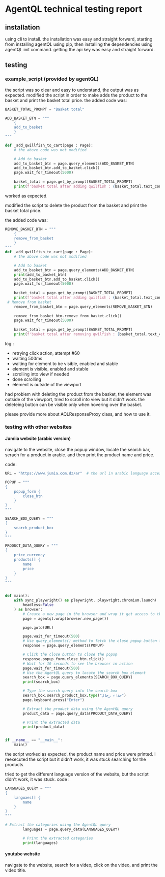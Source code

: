 # AgentQL technical testing report 

## installation

using cli to install.
the installation was easy and straight forward, starting from installing agentQL using pip, then installing the dependencies using agentQL init command.
getting the api key was easy and straight forward.

## testing

### example_script (provided by agentQL)

the script was so clear and easy to understand, the output was as expected.
modified the script in order to make adds the product to the basket and print the basket total price.
the added code was:
```python
BASKET_TOTAL_PROMPT = "Basket total"

ADD_BASKET_BTN = """
    {
    add_to_basket
    }
"""

def _add_qwillfish_to_cart(page : Page):
    # the above code was not modified

    # Add to basket
    add_to_basket_btn = page.query_elements(ADD_BASKET_BTN)
    add_to_basket_btn.add_to_basket.click()
    page.wait_for_timeout(5000)
    
    basket_total = page.get_by_prompt(BASKET_TOTAL_PROMPT)
    print(f'basket total after adding qwilfish : {basket_total.text_content()}')
```

worked as expected.

modified the script to delete the product from the basket and print the basket total price.

the added code was:
```python
REMOVE_BASKET_BTN = """
    {
    remove_from_basket
    }
"""
def _add_qwillfish_to_cart(page : Page):
    # the above code was not modified

    # Add to basket
    add_to_basket_btn = page.query_elements(ADD_BASKET_BTN)
    print(add_to_basket_btn)
    add_to_basket_btn.add_to_basket.click()
    page.wait_for_timeout(5000)
    
    basket_total = page.get_by_prompt(BASKET_TOTAL_PROMPT)
    print(f'basket total after adding qwilfish : {basket_total.text_content()}')
 # Remove from basket
    remove_from_basket_btn = page.query_elements(REMOVE_BASKET_BTN)
    
    remove_from_basket_btn.remove_from_basket.click()
    page.wait_for_timeout(5000)
    
    basket_total = page.get_by_prompt(BASKET_TOTAL_PROMPT)
    print(f'basket total after removing qwilfish : {basket_total.text_content()}')
```
log :
  - retrying click action, attempt #60
  -   waiting 500ms
  -   waiting for element to be visible, enabled and stable
  -   element is visible, enabled and stable
  -   scrolling into view if needed
  -   done scrolling
  -   element is outside of the viewport

had problem with deleting the product from the basket, the element was outside of the viewport, tried to scroll into view but it didn't work. the deleteing button can be visible only when hovering over the basket.


please provide more about AQLResponseProxy class, and how to use it.

### testing with other websites
#### Jumiia website (arabic version)
navigate to the website, close the popup window, locate the search bar, serach for a product in arabic. and then print the product name and price.

code:
```python
URL = "https://www.jumia.com.dz/ar"  # the url in arabic language accessed from algeria

POPUP = """
{
    popup_form {
        close_btn
    }
}
"""

SEARCH_BOX_QUERY = """
{
    search_product_box
}
"""

PRODUCT_DATA_QUERY = """
{
    price_currency
    products[] {
        name
        price
    }
}
"""


def main():
    with sync_playwright() as playwright, playwright.chromium.launch(
        headless=False
    ) as browser:
        # Create a new page in the browser and wrap it get access to the AgentQL's querying API
        page = agentql.wrap(browser.new_page())

        page.goto(URL)

        page.wait_for_timeout(500)
        # Use query_elements() method to fetch the close popup button from the page
        response = page.query_elements(POPUP)

        # Click the close button to close the popup
        response.popup_form.close_btn.click()
        # Wait for 10 seconds to see the browser in action
        page.wait_for_timeout(500)
        # Use the AgentQL query to locate the search box element
        search_box = page.query_elements(SEARCH_BOX_QUERY)
        print(search_box)

        # Type the search query into the search box
        search_box.search_product_box.type("حذاء رجال")
        page.keyboard.press("Enter")

        # Extract the product data using the AgentQL query
        product_data = page.query_data(PRODUCT_DATA_QUERY)

        # Print the extracted data
        print(product_data)


if __name__ == "__main__":
    main()
```

the script worked as expected, the product name and price were printed.
I reexecuted the script but it didn't work, it was stuck searching for the products.

tried to get the different language version of the website, but the script didn't work, it was stuck.
code :
```python
LANGUAGES_QUERY = """
{
    languaes[] {
        name
    }
}
"""

# Extract the categories using the AgentQL query
        languages = page.query_data(LANGUAGES_QUERY)

        # Print the extracted categories
        print(languages)
```

#### youtube website
navigate to the website, search for a video, click on the video, and print the video title. 

